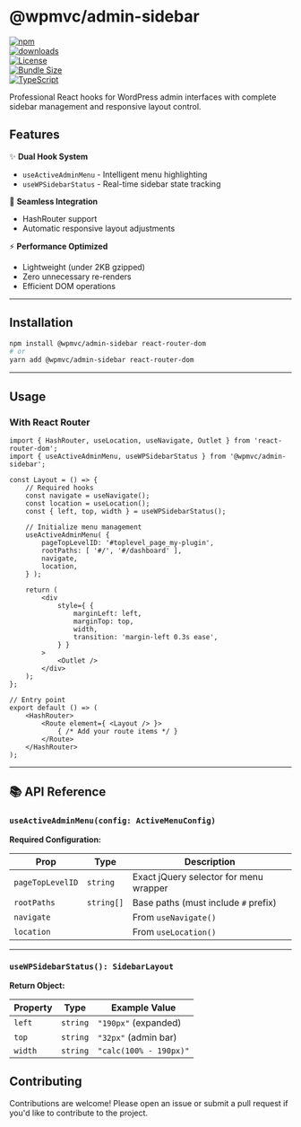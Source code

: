 # @wpmvc/admin-sidebar  

[![npm](https://img.shields.io/npm/v/@wpmvc/admin-sidebar.svg)](https://www.npmjs.com/package/@wpmvc/admin-sidebar)  
[![downloads](https://img.shields.io/npm/dm/@wpmvc/admin-sidebar.svg)](https://www.npmjs.com/package/@wpmvc/admin-sidebar)  
[![License](https://img.shields.io/npm/l/@wpmvc/admin-sidebar.svg)](https://www.npmjs.com/package/@wpmvc/admin-sidebar)  
[![Bundle Size](https://img.shields.io/bundlephobia/minzip/@wpmvc/admin-sidebar)](https://bundlephobia.com/package/@wpmvc/admin-sidebar)  
[![TypeScript](https://img.shields.io/badge/types-Typescript-blue)](https://www.typescriptlang.org/)  

Professional React hooks for WordPress admin interfaces with complete sidebar management and responsive layout control.

## Features

✨ **Dual Hook System**
- `useActiveAdminMenu` - Intelligent menu highlighting
- `useWPSidebarStatus` - Real-time sidebar state tracking

🚀 **Seamless Integration**
- HashRouter support
- Automatic responsive layout adjustments

⚡ **Performance Optimized**
- Lightweight (under 2KB gzipped)
- Zero unnecessary re-renders
- Efficient DOM operations

---

## Installation  

```bash  
npm install @wpmvc/admin-sidebar react-router-dom  
# or  
yarn add @wpmvc/admin-sidebar react-router-dom  
```  

---

## Usage  

### With React Router  

```tsx  
import { HashRouter, useLocation, useNavigate, Outlet } from 'react-router-dom';
import { useActiveAdminMenu, useWPSidebarStatus } from '@wpmvc/admin-sidebar';

const Layout = () => {
	// Required hooks
	const navigate = useNavigate();
	const location = useLocation();
	const { left, top, width } = useWPSidebarStatus();

	// Initialize menu management
	useActiveAdminMenu( {
		pageTopLevelID: '#toplevel_page_my-plugin',
		rootPaths: [ '#/', '#/dashboard' ],
		navigate,
		location,
	} );

	return (
		<div
			style={ {
				marginLeft: left,
				marginTop: top,
				width,
				transition: 'margin-left 0.3s ease',
			} }
		>
			<Outlet />
		</div>
	);
};

// Entry point
export default () => (
	<HashRouter>
		<Route element={ <Layout /> }>
			{ /* Add your route items */ }
		</Route>
	</HashRouter>
);
```  

---

## 📚 API Reference  

### `useActiveAdminMenu(config: ActiveMenuConfig)`  

**Required Configuration:**  

| Prop | Type | Description |  
|------|------|-------------|  
| `pageTopLevelID` | `string` | Exact jQuery selector for menu wrapper |  
| `rootPaths` | `string[]` | Base paths (must include `#` prefix) |  
| `navigate` | | From `useNavigate()` |  
| `location` | | From `useLocation()` |  


---

### `useWPSidebarStatus(): SidebarLayout`  

**Return Object:**  

| Property | Type | Example Value |  
|----------|------|--------------|  
| `left` | `string` | `"190px"` (expanded) |  
| `top` | `string` | `"32px"` (admin bar) |  
| `width` | `string` | `"calc(100% - 190px)"` |  

<!-- **Mobile Behavior:**  
Automatically returns `{ left: "0", width: "100%" }` when:  
- Screen width < 782px  
- WordPress mobile menu is active  

--- -->

## Contributing

Contributions are welcome! Please open an issue or submit a pull request if you'd like to contribute to the project.
